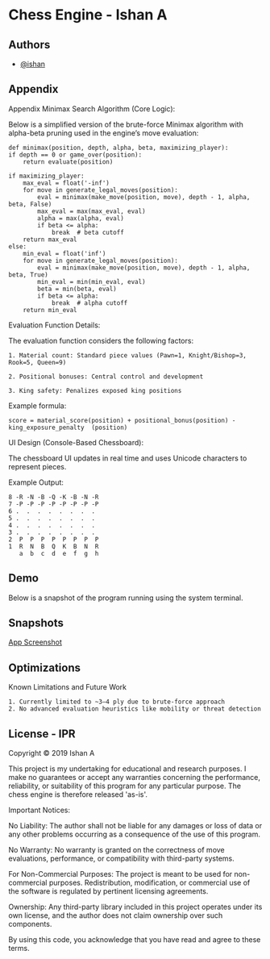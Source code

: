 
# Chess Engine - Ishan A




## Authors

- [@ishan](https://github.com/Ish45883)



## Appendix

Appendix
Minimax Search Algorithm (Core Logic):

Below is a simplified version of the brute-force Minimax algorithm with alpha-beta pruning used in the engine’s move evaluation:


    def minimax(position, depth, alpha, beta, maximizing_player):
    if depth == 0 or game_over(position):
        return evaluate(position)

    if maximizing_player:
        max_eval = float('-inf')
        for move in generate_legal_moves(position):
            eval = minimax(make_move(position, move), depth - 1, alpha, beta, False)
            max_eval = max(max_eval, eval)
            alpha = max(alpha, eval)
            if beta <= alpha:
                break  # beta cutoff
        return max_eval
    else:
        min_eval = float('inf')
        for move in generate_legal_moves(position):
            eval = minimax(make_move(position, move), depth - 1, alpha, beta, True)
            min_eval = min(min_eval, eval)
            beta = min(beta, eval)
            if beta <= alpha:
                break  # alpha cutoff
        return min_eval


Evaluation Function Details:

The evaluation function considers the following factors:

    1. Material count: Standard piece values (Pawn=1, Knight/Bishop=3, Rook=5, Queen=9)

    2. Positional bonuses: Central control and development

    3. King safety: Penalizes exposed king positions

Example formula:

    score = material_score(position) + positional_bonus(position) - king_exposure_penalty  (position)

UI Design (Console-Based Chessboard):

The chessboard UI updates in real time and uses Unicode characters to represent pieces.

Example Output:

    8 -R -N -B -Q -K -B -N -R
    7 -P -P -P -P -P -P -P -P
    6 .  .  .  .  .  .  .  .
    5 .  .  .  .  .  .  .  .
    4 .  .  .  .  .  .  .  .
    3 .  .  .  .  .  .  .  .
    2  P  P  P  P  P  P  P  P
    1  R  N  B  Q  K  B  N  R
       a  b  c  d  e  f  g  h







## Demo
 Below is a snapshot of the program running using the system terminal.



## Snapshots
[App Screenshot](https://ibb.co/dwsVCdGc)


## Optimizations

Known Limitations and Future Work
    
    1. Currently limited to ~3–4 ply due to brute-force approach
    2. No advanced evaluation heuristics like mobility or threat detection










## License - IPR


Copyright © 2019 Ishan A

This project is my undertaking for educational and research purposes. I make no guarantees or accept any warranties concerning the performance, reliability, or suitability of this program for any particular purpose. The chess engine is therefore released 'as-is'.

Important Notices:

No Liability: The author shall not be liable for any damages or loss of data or any other problems occurring as a consequence of the use of this program.

No Warranty: No warranty is granted on the correctness of move evaluations, performance, or compatibility with third-party systems.

For Non-Commercial Purposes: The project is meant to be used for non-commercial purposes. Redistribution, modification, or commercial use of the software is regulated by pertinent licensing agreements.

Ownership: Any third-party library included in this project operates under its own license, and the author does not claim ownership over such components.

By using this code, you acknowledge that you have read and agree to these terms.
